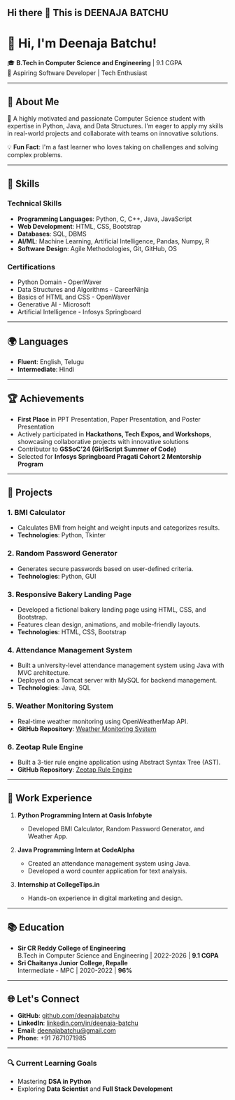 ## Hi there 👋 This is DEENAJA BATCHU

# 👋 Hi, I'm Deenaja Batchu!  

🎓 **B.Tech in Computer Science and Engineering** | 9.1 CGPA  
🎯 Aspiring Software Developer | Tech Enthusiast  

---

## 📝 About Me  

🌟 A highly motivated and passionate Computer Science student with expertise in Python, Java, and Data Structures. I'm eager to apply my skills in real-world projects and collaborate with teams on innovative solutions.  

💡 **Fun Fact**: I'm a fast learner who loves taking on challenges and solving complex problems.  

---

## 🌟 Skills  

### **Technical Skills**  
- **Programming Languages**: Python, C, C++, Java, JavaScript  
- **Web Development**: HTML, CSS, Bootstrap  
- **Databases**: SQL, DBMS  
- **AI/ML**: Machine Learning, Artificial Intelligence, Pandas, Numpy, R  
- **Software Design**: Agile Methodologies, Git, GitHub, OS  

### **Certifications**  
- Python Domain - OpenWaver  
- Data Structures and Algorithms - CareerNinja  
- Basics of HTML and CSS - OpenWaver  
- Generative AI - Microsoft  
- Artificial Intelligence - Infosys Springboard  

---

## 🌍 Languages  

- **Fluent**: English, Telugu  
- **Intermediate**: Hindi  

---

## 🏆 Achievements  

- **First Place** in PPT Presentation, Paper Presentation, and Poster Presentation  
- Actively participated in **Hackathons, Tech Expos, and Workshops**, showcasing collaborative projects with innovative solutions  
- Contributor to **GSSoC’24 (GirlScript Summer of Code)**  
- Selected for **Infosys Springboard Pragati Cohort 2 Mentorship Program**  

---

## 🚀 Projects  

### 1. **BMI Calculator**  
- Calculates BMI from height and weight inputs and categorizes results.  
- **Technologies**: Python, Tkinter  

### 2. **Random Password Generator**  
- Generates secure passwords based on user-defined criteria.  
- **Technologies**: Python, GUI  

### 3. **Responsive Bakery Landing Page**  
- Developed a fictional bakery landing page using HTML, CSS, and Bootstrap.  
- Features clean design, animations, and mobile-friendly layouts.  
- **Technologies**: HTML, CSS, Bootstrap  

### 4. **Attendance Management System**  
- Built a university-level attendance management system using Java with MVC architecture.  
- Deployed on a Tomcat server with MySQL for backend management.  
- **Technologies**: Java, SQL  

### 5. **Weather Monitoring System**  
- Real-time weather monitoring using OpenWeatherMap API.  
- **GitHub Repository**: [Weather Monitoring System](https://github.com/deenajabatchu/weather-monitoring-system)  

### 6. **Zeotap Rule Engine**  
- Built a 3-tier rule engine application using Abstract Syntax Tree (AST).  
- **GitHub Repository**: [Zeotap Rule Engine](https://github.com/deenajabatchu/zeotap-rule-engine)  

---

## 🌱 Work Experience  

1. **Python Programming Intern at Oasis Infobyte**  
   - Developed BMI Calculator, Random Password Generator, and Weather App.  

2. **Java Programming Intern at CodeAlpha**  
   - Created an attendance management system using Java.  
   - Developed a word counter application for text analysis.  

3. **Internship at CollegeTips.in**  
   - Hands-on experience in digital marketing and design.  

---

## 📚 Education  

- **Sir CR Reddy College of Engineering**  
  B.Tech in Computer Science and Engineering | 2022-2026 | **9.1 CGPA**  
- **Sri Chaitanya Junior College, Repalle**  
  Intermediate - MPC | 2020-2022 | **96%**  

---

## 🌐 Let's Connect  

- **GitHub**: [github.com/deenajabatchu](https://github.com/deenajabatchu)  
- **LinkedIn**: [linkedin.com/in/deenaja-batchu](https://www.linkedin.com/in/deenaja-batchu)  
- **Email**: [deenajabatchu@gmail.com](mailto:deenajabatchu@gmail.com)  
- **Phone**: +91 7671071985  

---

### 🔍 Current Learning Goals  

- Mastering **DSA in Python**  
- Exploring **Data Scientist** and **Full Stack Development**  
